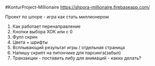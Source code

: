 #KonturProject-Millionaire
https://shpora-millionaire.firebaseapp.com/

Проект по шпоре - игра как стать миллионером
1. Как работает перенаправление
2. Кнопки выбора ХОК или с 0
3. Фулл скрин
4. Цвета + шрифты
5. Всплывающий результат игры / отдельная страница
6. Напишу скрипт на питончике для парсинга(забыл)
7. Транзакции - поставить либу для анимаций - каких делать?
